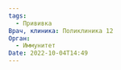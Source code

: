```yaml
---
tags:
  - Прививка
Врач, клиника: Поликлиника 12
Орган:
  - Иммунитет
Date: 2022-10-04T14:49
---
```

